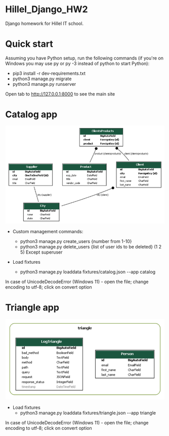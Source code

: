 # Hillel_Django_HW2
Django homework for Hillel IT school. 

# Quick start 

Assuming you have Python setup, run the following commands 
(if you're on Windows you may use py or py -3 instead of python to start Python):
* pip3 install -r dev-requirements.txt
* python3 manage.py migrate
* python3 manage.py runserver

Open tab to http://127.0.0.1:8000 to see the main site

# Catalog app
![catalog.png](graph-models%2Fcatalog.png)
* Custom management commands:
  - python3 manage.py create_users {number from 1-10}
  - python3 manage.py delete_users {list of user ids to be deleted} (1 2 5) Except superuser

* Load fixtures
  -  python3 manage.py loaddata fixtures/catalog.json --app catalog
  
In case of UnicodeDecodeError (Windows 11) - open the file; change encoding to utf-8; click on convert option

# Triangle app
![triangle.png](graph-models%2Ftriangle.png)
* Load fixtures
  - python3 manage.py loaddata fixtures/triangle.json --app triangle
  
In case of UnicodeDecodeError (Windows 11) - open the file; change encoding to utf-8; click on convert option